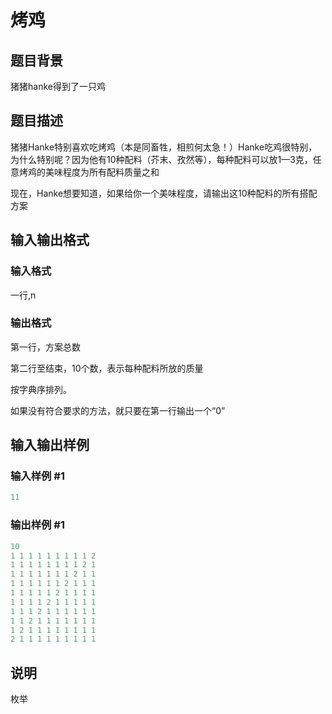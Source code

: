 # 烤鸡

## 题目背景

猪猪hanke得到了一只鸡

## 题目描述

猪猪Hanke特别喜欢吃烤鸡（本是同畜牲，相煎何太急！）Hanke吃鸡很特别，为什么特别呢？因为他有10种配料（芥末、孜然等），每种配料可以放1—3克，任意烤鸡的美味程度为所有配料质量之和

现在，Hanke想要知道，如果给你一个美味程度，请输出这10种配料的所有搭配方案

## 输入输出格式

### 输入格式

一行,n

### 输出格式

第一行，方案总数

第二行至结束，10个数，表示每种配料所放的质量

按字典序排列。

如果没有符合要求的方法，就只要在第一行输出一个“0”

## 输入输出样例

### 输入样例 #1

```cpp
11
```


### 输出样例 #1

```cpp
10
1 1 1 1 1 1 1 1 1 2 
1 1 1 1 1 1 1 1 2 1 
1 1 1 1 1 1 1 2 1 1 
1 1 1 1 1 1 2 1 1 1 
1 1 1 1 1 2 1 1 1 1 
1 1 1 1 2 1 1 1 1 1 
1 1 1 2 1 1 1 1 1 1 
1 1 2 1 1 1 1 1 1 1 
1 2 1 1 1 1 1 1 1 1 
2 1 1 1 1 1 1 1 1 1 
```


## 说明

枚举

